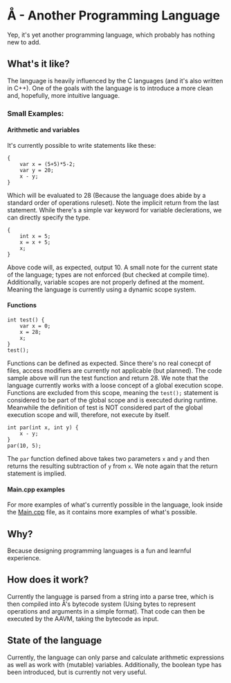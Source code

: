 # Å - Another Programming Language
Yep, it's yet another programming language, which probably has nothing new to add.
## What's it like?
The language is heavily influenced by the C languages (and it's also written in C++).
One of the goals with the language is to introduce a more clean and, hopefully, more intuitive language.
### Small Examples:
#### Arithmetic and variables
It's currently possible to write statements like these:
```
{ 
    var x = (5+5)*5-2; 
    var y = 20; 
    x - y; 
}
```
Which will be evaluated to 28 (Because the language does abide by a standard order of operations ruleset). Note the implicit return from the last statement. While there's a simple var keyword for variable declerations, we can directly specify the type.
```
{ 
    int x = 5; 
    x = x + 5; 
    x; 
}
```
Above code will, as expected, output 10. A small note for the current state of the language; types are not enforced (but checked at compile time). Additionally, variable scopes are not properly defined at the moment. Meaning the language is currently using a dynamic scope system.
#### Functions
```
int test() {
    var x = 0;
    x = 28;
    x;
}
test();
```
Functions can be defined as expected. Since there's no real conecpt of files, access modifiers are currently not applicable (but planned). The code sample above will run the test function and return 28. We note that the language currently works with a loose concept of a global execution scope. Functions are excluded from this scope, meaning the `test();` statement is considered to be part of the global scope and is executed during runtime. Meanwhile the definition of test is NOT considered part of the global execution scope and will, therefore, not execute by itself.
```
int par(int x, int y) { 
    x - y; 
} 
par(10, 5);
```
The `par` function defined above takes two parameters `x` and `y` and then returns the resulting subtraction of `y` from `x`. We note again that the return statement is implied.
#### Main.cpp examples
For more examples of what's currently possible in the language, look inside the [Main.cpp](Main.cpp) file, as it contains more examples of what's possible.
## Why?
Because designing programming languages is a fun and learnful experience.
## How does it work?
Currently the language is parsed from a string into a parse tree, which is then compiled into Å's bytecode system (Using bytes to represent operations and arguments in a simple format).
That code can then be executed by the AAVM, taking the bytecode as input.
## State of the language
Currently, the language can only parse and calculate arithmetic expressions as well as work with (mutable) variables. Additionally, the boolean type has been introduced, but is currently not very useful.